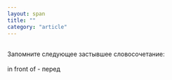 ```yaml
---
layout: span
title: ""
category: "article"
---
```

<span class="rules"><br>Запомните следующее застывшее словосочетание:<br><br>in front of - перед<br></span>